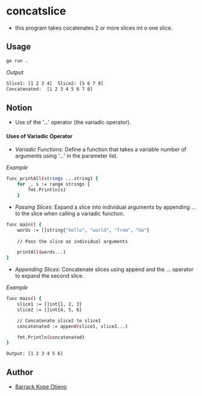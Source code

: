 # concatslice
- this program takes cocatenates 2 or more slices int o one slice.

## Usage

```bash
go run .
```

_Output_

```bash
Slice1: [1 2 3 4]  Slice2: [5 6 7 8]
Concatenated:  [1 2 3 4 5 6 7 8]
```

## Notion
- Use of the '...' operator (the variadic operator).

#### Uses of Variadic Operator

* _Variadic Functions_: Define a function that takes a variable number of arguments using '...' in the parameter list.

_Example_

```bash
func printAll(strings ...string) {
    for _, s := range strings {
        fmt.Println(s)
    }


```

* _Passing Slices_: Expand a slice into individual arguments by appending ... to the slice when calling a variadic function.

```bash 
func main() {
    words := []string{"hello", "world", "from", "Go"}
    
    // Pass the slice as individual arguments

    printAll(words...)
}
```

* _Appending Slices_: Concatenate slices using append and the ... operator to expand the second slice.

_Example_

```bash
func main() {
    slice1 := []int{1, 2, 3}
    slice2 := []int{4, 5, 6}

    // Concatenate slice2 to slice1
    concatenated := append(slice1, slice2...)

    fmt.Println(concatenated)
}
```

```
Output: [1 2 3 4 5 6]
```


## Author
* [Barrack Kope Otieno](https://www.linkedin.com/in/barrack-kope-otieno-064a43244)